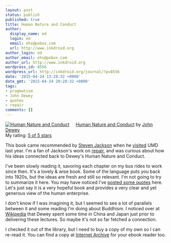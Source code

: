 ```yaml
---
layout: post
status: publish
published: true
title: Human Nature and Conduct
author:
  display_name: ed
  login: ed
  email: ehs@pobox.com
  url: http://www.inkdroid.org
author_login: ed
author_email: ehs@pobox.com
author_url: http://www.inkdroid.org
wordpress_id: 8556
wordpress_url: http://inkdroid.org/journal/?p=8556
date: '2015-04-24 13:28:32 +0000'
date_gmt: '2015-04-24 20:28:32 +0000'
tags:
- pragmatism
- John Dewey
- quotes
- repair
comments: []
---
```

<p><a href="https://www.goodreads.com/book/show/2080244.Human_Nature_and_Conduct" style="float: left; padding-right: 20px"><img alt="Human Nature and Conduct" border="0" src="https://s.gr-assets.com/assets/nophoto/book/111x148-bcc042a9c91a29c1d680899eff700a03.png" /></a><a href="https://www.goodreads.com/book/show/2080244.Human_Nature_and_Conduct">Human Nature and Conduct</a> by <a href="https://www.goodreads.com/author/show/42738.John_Dewey">John Dewey</a><br />
My rating: <a href="https://www.goodreads.com/review/show/1216511030">5 of 5 stars</a></p>
<p>This book came recommended by <a href="http://sjackson.infosci.cornell.edu/" rel="nofollow">Steven Jackson</a> when he <a href="http://casci.umd.edu/2014/11/25/casci-talk-how-to-fix-the-world-repair-as-practice-and-worldview/" rel="nofollow">visited</a> UMD last year. I'm a fan of Jackson's work on <a href="http://sjackson.infosci.cornell.edu/RethinkingRepairPROOFS%28reduced%29Aug2013.pdf" rel="nofollow">repair</a>, and was curious about how his ideas connected back to Dewey's Human Nature and Conduct.</p>
<p>I've been slowly reading it, savoring each chapter on my bus rides to work since then. It's a lovely &amp; wise book. Some of the language puts you back into 1920s, but the ideas are fresh and still so relevant. I'm not going to try to summarize it here. You may have noticed I've <a href="http://inkdroid.org/journal/tag/john-dewey/">posted some quotes</a> here. Let's just say it is a very hopeful book and provides a very clear and yet generous view of the human enterprise.</p>
<p>I don't know if I was imagining it, but I seemed to see a lot of parallels between it and some reading I'm doing about Buddhism. I noticed over at <a href="https://en.wikipedia.org/wiki/John_Dewey#Visits_to_China_and_Japan" rel="nofollow">Wikipedia</a> that Dewey spent some time in China and Japan just prior to delivering these lectures. So maybe it's not so far fetched a connection.</p>
<p>I checked it out of the library, but I need to buy a copy of my own so I can re-read it. You can find a copy at <a href="https://archive.org/details/humannatureandco011182mbp">Internet Archive</a> for your ebook reader too.</p>
